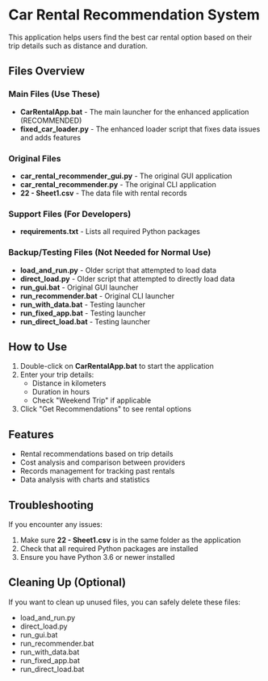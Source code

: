 # Car Rental Recommendation System

This application helps users find the best car rental option based on their trip details such as distance and duration.

## Files Overview

### Main Files (Use These)

- **CarRentalApp.bat** - The main launcher for the enhanced application (RECOMMENDED)
- **fixed_car_loader.py** - The enhanced loader script that fixes data issues and adds features

### Original Files

- **car_rental_recommender_gui.py** - The original GUI application
- **car_rental_recommender.py** - The original CLI application
- **22 - Sheet1.csv** - The data file with rental records

### Support Files (For Developers)

- **requirements.txt** - Lists all required Python packages

### Backup/Testing Files (Not Needed for Normal Use)

- **load_and_run.py** - Older script that attempted to load data
- **direct_load.py** - Older script that attempted to directly load data
- **run_gui.bat** - Original GUI launcher
- **run_recommender.bat** - Original CLI launcher
- **run_with_data.bat** - Testing launcher
- **run_fixed_app.bat** - Testing launcher
- **run_direct_load.bat** - Testing launcher

## How to Use

1. Double-click on **CarRentalApp.bat** to start the application
2. Enter your trip details:
   - Distance in kilometers
   - Duration in hours
   - Check "Weekend Trip" if applicable
3. Click "Get Recommendations" to see rental options

## Features

- Rental recommendations based on trip details
- Cost analysis and comparison between providers
- Records management for tracking past rentals
- Data analysis with charts and statistics

## Troubleshooting

If you encounter any issues:

1. Make sure **22 - Sheet1.csv** is in the same folder as the application
2. Check that all required Python packages are installed
3. Ensure you have Python 3.6 or newer installed

## Cleaning Up (Optional)

If you want to clean up unused files, you can safely delete these files:
- load_and_run.py
- direct_load.py
- run_gui.bat
- run_recommender.bat
- run_with_data.bat
- run_fixed_app.bat
- run_direct_load.bat 